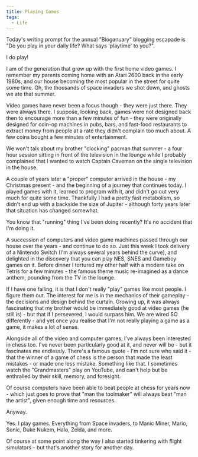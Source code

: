 ```yaml
---
title: Playing Games
tags:
  - Life
---
```





Today's writing prompt for the annual "Bloganuary" blogging escapade is "Do you play in your daily life? What says 'playtime' to you?".


I do play!


I am of the generation that grew up with the first home video games. I remember my parents coming home with an Atari 2600 back in the early 1980s, and our house becoming the most popular in the street for quite some time. Oh, the thousands of space invaders we shot down, and ghosts we ate that summer.


Video games have never been a focus though - they were just there. They were always there. I suppose, looking back, games were not designed back then to encourage more than a few minutes of fun - they were originally designed for coin-op machines in pubs, bars, and fast-food restaurants to extract money from people at a rate they didn't complain too much about. A few coins bought a few minutes of entertainment.


We won't talk about my brother "clocking" pacman that summer - a four hour session sitting in front of the television in the lounge while I probably complained that I wanted to watch Captain Caveman on the single television in the house.


A couple of years later a "proper" computer arrived in the house - my Christmas present - and the beginning of a journey that continues today. I played games with it, learned to program with it, and didn't go out very much for quite some time. Thankfully I had a pretty fast metabolism, so didn't end up with a backside the size of Jupiter - although forty years later that situation has changed somewhat.


You know that "running" thing I've been doing recently? It's no accident that I'm doing it.


A succession of computers and video game machines passed through our house over the years - and continue to do so. Just this week I took delivery of a Nintendo Switch (I'm always several years behind the curve), and delighted in the discovery that you can play NES, SNES and Gameboy games on it. Before dinner I tortured my other half with a modern take on Tetris for a few minutes - the famous theme music re-imagined as a dance anthem, pounding from the TV in the lounge.


If I have one failing, it is that I don't really "play" games like most people. I figure them out. The interest for me is in the mechanics of their gameplay - the decisions and design behind the curtain. Growing up, it was always fascinating that my brother would be immediately good at video games (he still is) - but that if I persevered, I would surpass him. We are wired SO differently - and yet once you realise that I'm not really playing a game as a game, it makes a lot of sense.


Alongside all of the video and computer games, I've always been interested in chess too. I've never been particularly good at it, and never will be - but it fascinates me endlessly. There's a famous quote - I'm not sure who said it - that the winner of a game of chess is the person that made the least mistakes - or made one less mistake. Something like that. I sometimes watch the "Grandmasters" play on YouTube, and can't help but be enthralled by their skill, memory, and foresight.


Of course computers have been able to beat people at chess for years now - which just goes to prove that "man the toolmaker" will always beat "man the artist", given enough time and resources.


Anyway.


Yes. I play games. Everything from Space invaders, to Manic Miner, Mario, Sonic, Duke Nukem, Halo, Zelda, and more.


Of course at some point along the way I also started tinkering with flight simulators - but that's another story for another day.


